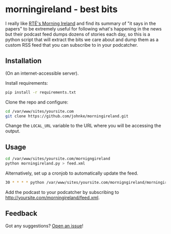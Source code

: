 # morningireland - best bits

I really like [RTÉ's Morning Ireland](https://www.rte.ie/radio/radio1/morning-ireland/) and find its summary of "it says in the papers" to be extremely useful for following what's happening in the news but their podcast feed dumps dozens of stories each day, so this is a python script that will extract the bits we care about and dump them as a custom RSS feed that you can subscribe to in your podcatcher.

## Installation

(On an internet-accessible server).

Install requirements:

```bash
pip install -r requirements.txt
```

Clone the repo and configure:

```bash
cd /var/www/sites/yoursite.com
git clone https://github.com/johnke/morningireland.git
```

Change the `LOCAL_URL` variable to the URL where you will be accessing the output.

## Usage

```bash
cd /var/www/sites/yoursite.com/mornigngireland
python morningireland.py > feed.xml
```

Alternatively, set up a cronjob to automatically update the feed.

```bash
30 * * * * python /var/www/sites/yoursite.com/mornigngireland/morningireland.py > /var/www/sites/yoursite.com/mornigngireland/feed.xml
```

Add the podcast to your podcatcher by subscribing to <http://yoursite.com/morningireland/feed.xml>.

## Feedback

Got any suggestions? [Open an issue](https://github.com/johnke/morningireland/issues)!
